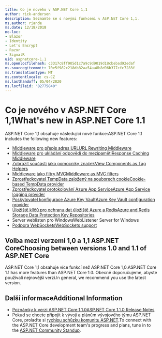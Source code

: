 ```yaml
---
title: Co je nového v ASP.NET Core 1,1
author: rick-anderson
description: Seznamte se s novými funkcemi v ASP.NET Core 1,1.
ms.author: riande
ms.date: 12/18/2018
no-loc:
- Blazor
- Identity
- Let's Encrypt
- Razor
- SignalR
uid: aspnetcore-1.1
ms.openlocfilehash: c3317c8ff905d1c7a9c9d9019d18cbebad92edaf
ms.sourcegitcommit: 70e5f982c218db82aa54aa8b8d96b377cfc7283f
ms.translationtype: MT
ms.contentlocale: cs-CZ
ms.lasthandoff: 05/04/2020
ms.locfileid: "82775840"
---
```

# <a name="whats-new-in-aspnet-core-11"></a><span data-ttu-id="7d35b-103">Co je nového v ASP.NET Core 1,1</span><span class="sxs-lookup"><span data-stu-id="7d35b-103">What's new in ASP.NET Core 1.1</span></span>

<span data-ttu-id="7d35b-104">ASP.NET Core 1,1 obsahuje následující nové funkce:</span><span class="sxs-lookup"><span data-stu-id="7d35b-104">ASP.NET Core 1.1 includes the following new features:</span></span>

- [<span data-ttu-id="7d35b-105">Middleware pro přepis adres URL</span><span class="sxs-lookup"><span data-stu-id="7d35b-105">URL Rewriting Middleware</span></span>](xref:fundamentals/url-rewriting)
- [<span data-ttu-id="7d35b-106">Middleware pro ukládání odpovědí do mezipaměti</span><span class="sxs-lookup"><span data-stu-id="7d35b-106">Response Caching Middleware</span></span>](xref:performance/caching/middleware)
- [<span data-ttu-id="7d35b-107">Zobrazit součásti jako pomocníky značek</span><span class="sxs-lookup"><span data-stu-id="7d35b-107">View Components as Tag Helpers</span></span>](xref:mvc/views/view-components#invoking-a-view-component-as-a-tag-helper)
- [<span data-ttu-id="7d35b-108">Middleware jako filtry MVC</span><span class="sxs-lookup"><span data-stu-id="7d35b-108">Middleware as MVC filters</span></span>](xref:mvc/controllers/filters#using-middleware-in-the-filter-pipeline)
- [<span data-ttu-id="7d35b-109">Zprostředkovatel TempData založený na souborech cookie</span><span class="sxs-lookup"><span data-stu-id="7d35b-109">Cookie-based TempData provider</span></span>](xref:fundamentals/app-state#tempdata)
- [<span data-ttu-id="7d35b-110">Zprostředkovatel protokolování Azure App Service</span><span class="sxs-lookup"><span data-stu-id="7d35b-110">Azure App Service logging provider</span></span>](xref:fundamentals/logging/index#azure-app-service-provider)
- [<span data-ttu-id="7d35b-111">Poskytovatel konfigurace Azure Key Vault</span><span class="sxs-lookup"><span data-stu-id="7d35b-111">Azure Key Vault configuration provider</span></span>](xref:security/key-vault-configuration)
- [<span data-ttu-id="7d35b-112">Úložiště klíčů pro ochranu dat úložiště Azure a Redis</span><span class="sxs-lookup"><span data-stu-id="7d35b-112">Azure and Redis Storage Data Protection Key Repositories</span></span>](xref:security/data-protection/implementation/key-storage-providers)
- <span data-ttu-id="7d35b-113">Server weblisten pro Windows</span><span class="sxs-lookup"><span data-stu-id="7d35b-113">WebListener Server for Windows</span></span>
- [<span data-ttu-id="7d35b-114">Podpora WebSockets</span><span class="sxs-lookup"><span data-stu-id="7d35b-114">WebSockets support</span></span>](xref:fundamentals/websockets)

## <a name="choosing-between-versions-10-and-11-of-aspnet-core"></a><span data-ttu-id="7d35b-115">Volba mezi verzemi 1,0 a 1,1 ASP.NET Core</span><span class="sxs-lookup"><span data-stu-id="7d35b-115">Choosing between versions 1.0 and 1.1 of ASP.NET Core</span></span>

<span data-ttu-id="7d35b-116">ASP.NET Core 1,1 obsahuje více funkcí než ASP.NET Core 1,0.</span><span class="sxs-lookup"><span data-stu-id="7d35b-116">ASP.NET Core 1.1 has more features than ASP.NET Core 1.0.</span></span> <span data-ttu-id="7d35b-117">Obecně doporučujeme, abyste používali nejnovější verzi.</span><span class="sxs-lookup"><span data-stu-id="7d35b-117">In general, we recommend you use the latest version.</span></span>

## <a name="additional-information"></a><span data-ttu-id="7d35b-118">Další informace</span><span class="sxs-lookup"><span data-stu-id="7d35b-118">Additional Information</span></span>

- [<span data-ttu-id="7d35b-119">Poznámky k verzi ASP.NET Core 1.1.0</span><span class="sxs-lookup"><span data-stu-id="7d35b-119">ASP.NET Core 1.1.0 Release Notes</span></span>](https://github.com/dotnet/aspnetcore/releases/tag/1.1.0)
- <span data-ttu-id="7d35b-120">Pokud se chcete připojit k vývoji a plánům vývojového týmu ASP.NET Core, prolaďte si [rychlou schůzku komunitu ASP.NET](https://live.asp.net/).</span><span class="sxs-lookup"><span data-stu-id="7d35b-120">To connect with the ASP.NET Core development team's progress and plans, tune in to the [ASP.NET Community Standup](https://live.asp.net/).</span></span>
